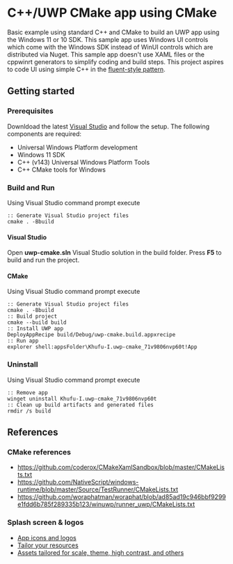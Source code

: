 # C++/UWP CMake app using CMake
Basic example using standard C++ and CMake to build an UWP app using the Windows 11 or 10 SDK. This sample app uses Windows UI controls which come with the Windows SDK instead of WinUI controls which are distributed via Nuget. This sample app doesn't use XAML files or the cppwinrt generators to simplify coding and build steps. This project aspires to code UI using simple C++ in the [fluent-style pattern](https://github.com/microsoft/cppwinrt/pull/1114).

## Getting started

### Prerequisites
Downldoad the latest [Visual Studio](https://www.visualstudio.com/) and follow the setup. The following components are required:
* Universal Windows Platform development
* Windows 11 SDK
* C++ (v143) Universal Windows Platform Tools
* C++ CMake tools for Windows

### Build and Run
Using Visual Studio command prompt execute 
```batch
:: Generate Visual Studio project files
cmake . -Bbuild
```

#### Visual Studio
Open **uwp-cmake.sln** Visual Studio solution in the build folder. Press **F5** to build and run the project.

#### CMake
Using Visual Studio command prompt execute 
```batch
:: Generate Visual Studio project files
cmake . -Bbuild
:: Build project
cmake --build build
:: Install UWP app
DeployAppRecipe build/Debug/uwp-cmake.build.appxrecipe
:: Run app 
explorer shell:appsFolder\Khufu-I.uwp-cmake_71v9806nvp60t!App
```

### Uninstall
Using Visual Studio command prompt execute 
```batch
:: Remove app
winget uninstall Khufu-I.uwp-cmake_71v9806nvp60t
:: Clean up build artifacts and generated files
rmdir /s build
```

## References

### CMake references
- https://github.com/coderox/CMakeXamlSandbox/blob/master/CMakeLists.txt
- https://github.com/NativeScript/windows-runtime/blob/master/Source/TestRunner/CMakeLists.txt
- https://github.com/woraphatman/woraphat/blob/ad85ad19c946bbf9299e1fdd6b785f289335b123/winuwp/runner_uwp/CMakeLists.txt

### Splash screen & logos
- [App icons and logos](https://docs.microsoft.com/en-us/windows/apps/design/style/app-icons-and-logos)
- [Tailor your resources](https://docs.microsoft.com/en-us/windows/uwp/app-resources/tailor-resources-lang-scale-contrast#shell-light-theme-and-unplated-resources)
- [Assets tailored for scale, theme, high contrast, and others](https://docs.microsoft.com/en-us/windows/uwp/app-resources/images-tailored-for-scale-theme-contrast)